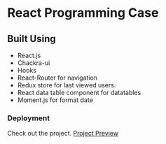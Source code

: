 # React Programming Case



## Built Using

- React.js
- Chackra-ui
- Hooks
- React-Router for navigation
- Redux store for last viewed users.
- React data table component for datatables
- Moment.js for format date


### Deployment

Check out the project. [Project Preview](https://react-prog-case.netlify.app/)

